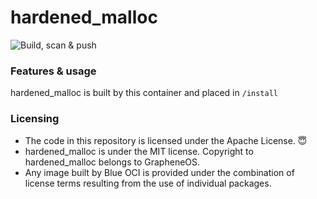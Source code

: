 # hardened_malloc

![Build, scan & push](https://github.com/Polarix-Containers/hardened_malloc/actions/workflows/build.yml/badge.svg)

### Features & usage
hardened_malloc is built by this container and placed in `/install`

### Licensing
- The code in this repository is licensed under the Apache License. 😇
- hardened_malloc is under the MIT license. Copyright to hardened_malloc belongs to GrapheneOS.
- Any image built by Blue OCI is provided under the combination of license terms resulting from the use of individual packages.

